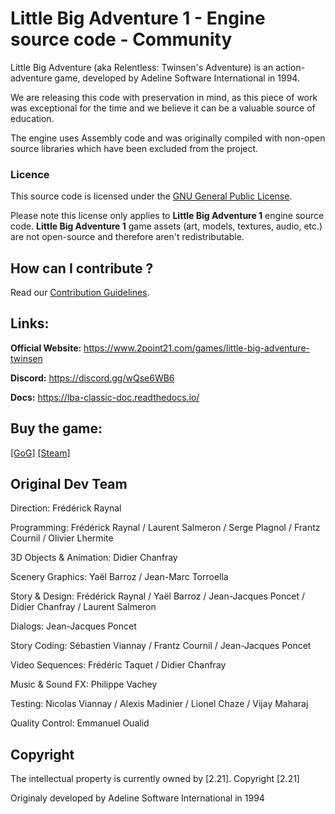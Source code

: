 # Little Big Adventure 1 - Engine source code - Community
Little Big Adventure (aka Relentless: Twinsen's Adventure) is an action-adventure game, developed by Adeline Software International in 1994. 

We are releasing this code with preservation in mind, as this piece of work was exceptional for the time and we believe it can be a valuable source of education.

The engine uses Assembly code and was originally compiled with non-open source libraries which have been excluded from the project. 

### Licence
This source code is licensed under the [GNU General Public License](https://github.com/2point21/lba1-classic-community/blob/main/LICENSE).

Please note this license only applies to **Little Big Adventure 1** engine source code. **Little Big Adventure 1** game assets (art, models, textures, audio, etc.) are not open-source and therefore aren't redistributable.

## How can I contribute ?

Read our [Contribution Guidelines](https://github.com/2point21/lba1-classic-community/blob/main/CONTRIBUTING.md).

## Links:
**Official Website:** https://www.2point21.com/games/little-big-adventure-twinsen

**Discord:** https://discord.gg/wQse6WB6

**Docs:** https://lba-classic-doc.readthedocs.io/

## Buy the game:
 [[GoG]](https://www.gog.com/game/little_big_adventure)  [[Steam]](https://store.steampowered.com/app/397330/Little_Big_Adventure__Enhanced_Edition/?l=french)

## Original Dev Team
Direction: Frédérick Raynal

Programming: Frédérick Raynal / Laurent Salmeron / Serge Plagnol / Frantz Cournil / Olivier Lhermite

3D Objects & Animation: Didier Chanfray

Scenery Graphics: Yaël Barroz / Jean-Marc Torroella

Story & Design: Frédérick Raynal / Yaël Barroz / Jean-Jacques Poncet / Didier Chanfray / Laurent Salmeron

Dialogs: Jean-Jacques Poncet

Story Coding: Sébastien Viannay / Frantz Cournil / Jean-Jacques Poncet

Video Sequences: Frédéric Taquet / Didier Chanfray

Music & Sound FX: Philippe Vachey

Testing: Nicolas Viannay / Alexis Madinier / Lionel Chaze / Vijay Maharaj

Quality Control: Emmanuel Oualid

## Copyright
The intellectual property is currently owned by [2.21]. Copyright [2.21]

Originaly developed by Adeline Software International in 1994
